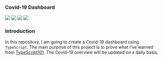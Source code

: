 ### Covid-19 Dashboard
![](https://img.shields.io/badge/TypeScript-3178C6?style=flat-square&logo=TypeScript&logoColor=white)&nbsp;![](https://img.shields.io/badge/JavaScript-F7DF1E?style=flat-square&logo=JavaScript&logoColor=black)&nbsp;![](https://img.shields.io/badge/HTML5-E34F26?style=flat-square&logo=HTML5&logoColor=white)&nbsp;![](https://img.shields.io/badge/CSS3-1572B6?style=flat-square&logo=CSS3&logoColor=white)&nbsp;

### Introduction
In this repository, I am going to create a Covid-19 dashboard using `TypeScript`. The main purpose of this project is to prove what I've learned from [TypeScript101](https://github.com/kko2017/Typescript101). The Covid-19 overview will be updated on a daily basis.